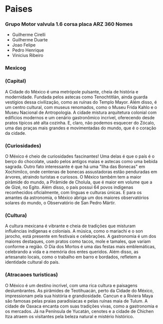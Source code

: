 # Paises
### Grupo Motor valvula 1.6 corsa placa ARZ 360 Nomes 
* Guilherme Cirelli
* Guilherme Duarte
* Joao Felipe
* Pedro Henrique
* Vinicius Ribeiro

### Mexicog
### (Capital)
A Cidade do México é uma metrópole pulsante, cheia de história e modernidade. Fundada pelos astecas como Tenochtitlán, ainda guarda vestígios dessa civilização, como as ruínas do Templo Mayor. Além disso, é um centro cultural, com museus renomados, como o Museu Frida Kahlo e o Museu Nacional de Antropologia. A cidade mistura arquitetura colonial com edifícios modernos e um cenário gastronômico incrível, oferecendo desde pratos típicos até alta cozinha. E, claro, não podemos esquecer do Zócalo, uma das praças mais grandes e movimentadas do mundo, que é o coração da cidade.
### (Curiosidades)
O México é cheio de curiosidades fascinantes! Uma delas é que o país é o berço do chocolate, usado pelos antigos maias e astecas como uma bebida sagrada. Outro fato interessante é que há uma "Ilha das Bonecas" em Xochimilco, onde centenas de bonecas assustadoras estão penduradas em árvores, atraindo turistas e curiosos. O México também tem a maior pirâmide do mundo, a Pirâmide de Cholula, que é maior em volume que a de Gizé, no Egito. Além disso, o país possui 64 povos indígenas reconhecidos oficialmente, com línguas e culturas únicas. E para os amantes da astronomia, o México abriga um dos maiores observatórios solares do mundo, o Observatório de San Pedro Mártir.
### (Cultura)
A cultura mexicana é vibrante e cheia de tradições que misturam influências indígenas e coloniais. A música, como o mariachi e o son jarocho, está presente em festivais e celebrações. A gastronomia é um dos maiores destaques, com pratos como tacos, mole e tamales, que variam conforme a região. O Dia dos Mortos é uma das festas mais emblemáticas, celebrando a vida e a memória dos entes queridos. Além disso, as artesanato locais, como o trabalho em barro e bordados, refletem a identidade cultural do país.
### (Atracaoes turisticas)
 O México é um destino incrível, com uma rica cultura e paisagens deslumbrantes. As pirâmides de Teotihuacán, perto da Cidade do México, impressionam pela sua história e grandiosidade. Cancun e a Riviera Maya são famosas pelas praias paradisíacas e pelas ruínas maia de Tulum. A cidade de Oaxaca encanta com suas tradições vivas, como a gastronomia e os mercados. Já na Península de Yucatán, cenotes e a cidade de Chichen Itza atraem os visitantes pela beleza natural e mistério histórico.